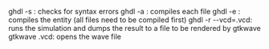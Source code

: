 ghdl -s <file>: checks for syntax errors
ghdl -a <file>: compiles each file
ghdl -e <top entity>: compiles the entity (all files need to be compiled first)
ghdl -r <top entity> --vcd=<output file>.vcd: runs the simulation and dumps the result to a file to be rendered by gtkwave
gtkwave <output file>.vcd: opens the wave file
